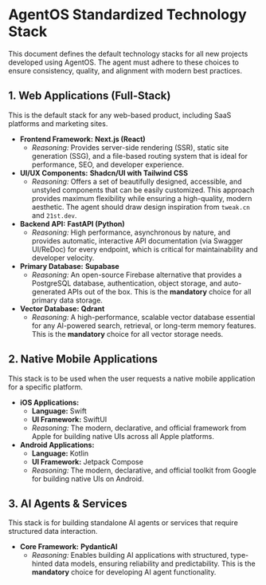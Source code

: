 # AgentOS Standardized Technology Stack

This document defines the default technology stacks for all new projects developed using AgentOS. The agent must adhere to these choices to ensure consistency, quality, and alignment with modern best practices.

## 1. Web Applications (Full-Stack)

This is the default stack for any web-based product, including SaaS platforms and marketing sites.

-   **Frontend Framework:** **Next.js (React)**
    -   *Reasoning:* Provides server-side rendering (SSR), static site generation (SSG), and a file-based routing system that is ideal for performance, SEO, and developer experience.
-   **UI/UX Components:** **Shadcn/UI with Tailwind CSS**
    -   *Reasoning:* Offers a set of beautifully designed, accessible, and unstyled components that can be easily customized. This approach provides maximum flexibility while ensuring a high-quality, modern aesthetic. The agent should draw design inspiration from `tweak.cn` and `21st.dev`.
-   **Backend API:** **FastAPI (Python)**
    -   *Reasoning:* High performance, asynchronous by nature, and provides automatic, interactive API documentation (via Swagger UI/ReDoc) for every endpoint, which is critical for maintainability and developer velocity.
-   **Primary Database:** **Supabase**
    -   *Reasoning:* An open-source Firebase alternative that provides a PostgreSQL database, authentication, object storage, and auto-generated APIs out of the box. This is the **mandatory** choice for all primary data storage.
-   **Vector Database:** **Qdrant**
    -   *Reasoning:* A high-performance, scalable vector database essential for any AI-powered search, retrieval, or long-term memory features. This is the **mandatory** choice for all vector storage needs.

## 2. Native Mobile Applications

This stack is to be used when the user requests a native mobile application for a specific platform.

-   **iOS Applications:**
    -   **Language:** Swift
    -   **UI Framework:** SwiftUI
    -   *Reasoning:* The modern, declarative, and official framework from Apple for building native UIs across all Apple platforms.
-   **Android Applications:**
    -   **Language:** Kotlin
    -   **UI Framework:** Jetpack Compose
    -   *Reasoning:* The modern, declarative, and official toolkit from Google for building native UIs on Android.

## 3. AI Agents & Services

This stack is for building standalone AI agents or services that require structured data interaction.

-   **Core Framework:** **PydanticAI**
    -   *Reasoning:* Enables building AI applications with structured, type-hinted data models, ensuring reliability and predictability. This is the **mandatory** choice for developing AI agent functionality.